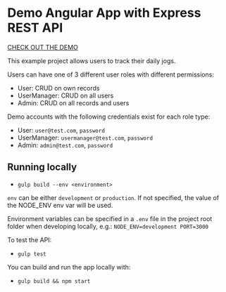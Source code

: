 # Demo Angular App with Express REST API

[CHECK OUT THE DEMO](https://project-jogging-tracker.herokuapp.com)

This example project allows users to track their daily jogs.

Users can have one of 3 different user roles with different permissions:
  - User:           CRUD on own records
  - UserManager:    CRUD on all users
  - Admin:          CRUD on all records and users

Demo accounts with the following credentials exist for each role type:
- User: `user@test.com`, `password`
- UserManager: `usermanager@test.com`, `password`
- Admin: `admin@test.com`, `password`

## Running locally

- `gulp build --env <environment>`

`env` can be either `development` or `production`. If not specified, the value of the NODE_ENV env var will be used.

Environment variables can be specified in a `.env` file in the project root folder when developing locally, e.g.:
`NODE_ENV=development
PORT=3000`

To test the API:
- `gulp test`

You can build and run the app locally with:
- `gulp build && npm start`
